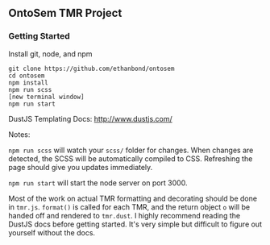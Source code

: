 ## OntoSem TMR Project

### Getting Started
Install git, node, and npm

```
git clone https://github.com/ethanbond/ontosem
cd ontosem
npm install
npm run scss
[new terminal window]
npm run start
```

DustJS Templating Docs: http://www.dustjs.com/

Notes:

`npm run scss` will watch your `scss/` folder for changes. When changes are detected, the SCSS will be automatically compiled to CSS. Refreshing the page should give you updates immediately.

`npm run start` will start the node server on port 3000.

Most of the work on actual TMR formatting and decorating should be done in `tmr.js`. `format()` is called for each TMR, and the return object `o` will be handed off and rendered to `tmr.dust`. I highly recommend reading the DustJS docs before getting started. It's very simple but difficult to figure out yourself without the docs.

